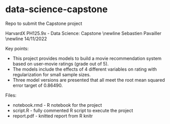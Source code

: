 # data-science-capstone
Repo to submit the Capstone project


HarvardX PH125.9x - Data Science: Capstone
\newline Sebastien Pavailler
\newline 14/11/2022

Key points:
- This project provides models to build a movie recommendation system based on user-movie ratings
(grade out of 5).
- The models include the effects of 4 different variables on rating with regularization for small sample
sizes.
- Three model versions are presented that all meet the root mean squared error target of 0.86490.


Files:
- notebook.rmd - R notebook for the project
- script.R - fully commented R script to execute the project
- report.pdf - knitted report from R knitr
